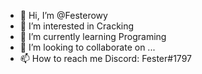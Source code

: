 - 👋 Hi, I’m @Festerowy
- 👀 I’m interested in Cracking
- 🌱 I’m currently learning Programing
- 💞️ I’m looking to collaborate on ...
- 📫 How to reach me Discord: Fester#1797

<!---
Festerowy/Festerowy is a ✨ special ✨ repository because its `README.md` (this file) appears on your GitHub profile.
You can click the Preview link to take a look at your changes.
--->
